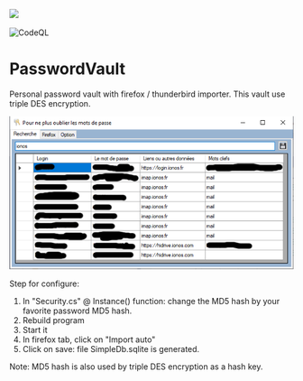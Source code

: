 ![](https://github.com/DevElkami/PasswordVault/actions/workflows/workflow.yml/badge.svg?branch=master)

![CodeQL](https://github.com/DevElkami/MesConges/actions/workflows/codeql.yml/badge.svg)

# PasswordVault
Personal password vault with firefox / thunderbird importer. This vault use triple DES encryption.

![](https://github.com/DevElkami/PasswordVault/blob/master/vault.png)

Step for configure:
1. In "Security.cs" @ Instance() function: change the MD5 hash by your favorite password MD5 hash.
2. Rebuild program
3. Start it
4. In firefox tab, click on "Import auto"
5. Click on save: file SimpleDb.sqlite is generated.

Note: MD5 hash is also used by triple DES encryption as a hash key.
